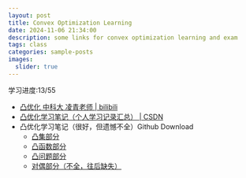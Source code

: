 ```yaml
---
layout: post
title: Convex Optimization Learning 
date: 2024-11-06 21:34:00
description: some links for convex optimization learning and exam
tags: class
categories: sample-posts
images:
  slider: true
---
```


学习进度:13/55

- <a href="https://www.bilibili.com/video/BV19M411T7S7"> 凸优化 中科大 凌青老师 | bilibili </a>
- <a href="https://blog.csdn.net/qq_26565435/article/details/127000172"> 凸优化学习笔记（个人学习记录汇总） | CSDN </a>
- 凸优化学习笔记（很好，但遗憾不全）Github Download
	- <a href="https://darongyang.github.io/blog/assets/pdf/Convex_Sets.pdf"> 凸集部分 </a>
	- <a href="https://darongyang.github.io/blog/assets/pdf/Convex_Function.pdf"> 凸函数部分 </a>
	- <a href="https://darongyang.github.io/blog/assets/pdf/Convex_Problem.pdf"> 凸问题部分 </a>
	- <a href="https://darongyang.github.io/blog/assets/pdf/Duality.pdf"> 对偶部分（不全，往后缺失） </a>

